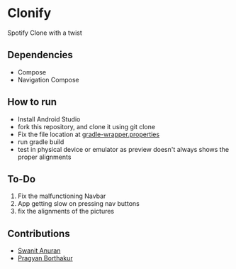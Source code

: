# Clonify

Spotify Clone with a twist

## Dependencies

- Compose
- Navigation Compose

## How to run

- Install Android Studio
- fork this repository, and clone it using git clone
- Fix the file location at [gradle-wrapper.properties](gradle/wrapper/gradle-wrapper.properties)
- run gradle build
- test in physical device or emulator as preview doesn't always shows the proper alignments


## To-Do

1. Fix the malfunctioning Navbar
2. App getting slow on pressing nav buttons
3. fix the alignments of the pictures

## Contributions

- [Swanit Anuran](https://github.com/swatv3nub)
- [Pragyan Borthakur](https://github.com/Pragyan124)